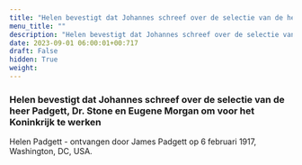 ```yaml
---
title: "Helen bevestigt dat Johannes schreef over de selectie van de heer Padgett, Dr. Stone en Eugene Morgan om voor het Koninkrijk te werken"
menu_title: ""
description: "Helen bevestigt dat Johannes schreef over de selectie van de heer Padgett, Dr. Stone en Eugene Morgan om voor het Koninkrijk te werken"
date: 2023-09-01 06:00:01+00:717
draft: False
hidden: True
weight:
---
```

### Helen bevestigt dat Johannes schreef over de selectie van de heer Padgett, Dr. Stone en Eugene Morgan om voor het Koninkrijk te werken

Helen Padgett - ontvangen door James Padgett op 6 februari 1917, Washington, DC, USA.
